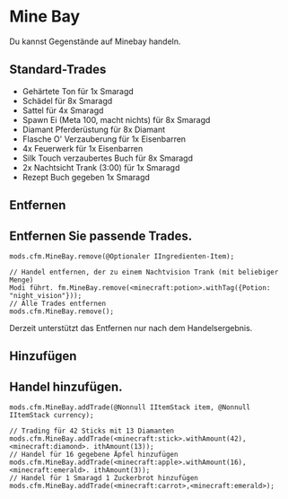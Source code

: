 # Mine Bay

Du kannst Gegenstände auf Minebay handeln.

## Standard-Trades

- Gehärtete Ton für 1x Smaragd
- Schädel für 8x Smaragd
- Sattel für 4x Smaragd
- Spawn Ei (Meta 100, macht nichts) für 8x Smaragd
- Diamant Pferderüstung für 8x Diamant
- Flasche O' Verzauberung für 1x Eisenbarren
- 4x Feuerwerk für 1x Eisenbarren
- Silk Touch verzaubertes Buch für 8x Smaragd
- 2x Nachtsicht Trank (3:00) für 1x Smaragd
- Rezept Buch gegeben 1x Smaragd

## Entfernen

## Entfernen Sie passende Trades.

```zenscript
mods.cfm.MineBay.remove(@Optionaler IIngredienten-Item);

// Handel entfernen, der zu einem Nachtvision Trank (mit beliebiger Menge)
Modi führt. fm.MineBay.remove(<minecraft:potion>.withTag({Potion: "night_vision"}));
// Alle Trades entfernen
mods.cfm.MineBay.remove();
```

Derzeit unterstützt das Entfernen nur nach dem Handelsergebnis.

## Hinzufügen

## Handel hinzufügen.

```zenscript
mods.cfm.MineBay.addTrade(@Nonnull IItemStack item, @Nonnull IItemStack currency);

// Trading für 42 Sticks mit 13 Diamanten
mods.cfm.MineBay.addTrade(<minecraft:stick>.withAmount(42),<minecraft:diamond>. ithAmount(13));
// Handel für 16 gegebene Äpfel hinzufügen
mods.cfm.MineBay.addTrade(<minecraft:apple>.withAmount(16),<minecraft:emerald>. ithAmount(3));
// Handel für 1 Smaragd 1 Zuckerbrot hinzufügen
mods.cfm.MineBay.addTrade(<minecraft:carrot>,<minecraft:emerald>);
```